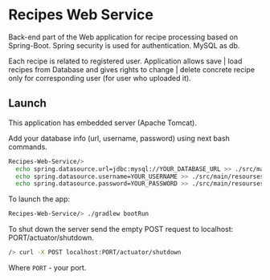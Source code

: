 # Recipes Web Service

Back-end part of the Web application for recipe processing based on Spring-Boot. Spring security is used for authentication. MySQL as db. 

Each recipe is related to registered user. Application allows save | load recipes from Database and gives rights to change | delete concrete recipe only for corresponding user (for user who uploaded it).

## Launch

This application has embedded server (Apache Tomcat).

Add your database info (url, username, password) using next bash commands.

```bash
Recipes-Web-Service/> 
  echo spring.datasource.url=jdbc:mysql://YOUR_DATABASE_URL >> ./src/main/resourses/application.properties
  echo spring.datasource.username=YOUR_USERNAME >> ./src/main/resourses/application.properties
  echo spring.datasource.password=YOUR_PASSWORD >> ./src/main/resourses/application.properties
```
To launch the app:
```bash
Recipes-Web-Service/> ./gradlew bootRun
```

To shut down the server send the empty POST request to localhost: PORT/actuator/shutdown.
```bash
/> curl -X POST localhost:PORT/actuator/shutdown
```
Where `PORT` - your port.
